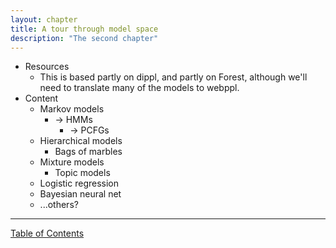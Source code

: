 ```yaml
---
layout: chapter
title: A tour through model space
description: "The second chapter"
---
```


- Resources
  - This is based partly on dippl, and partly on Forest, although we'll need to translate many of the models to webppl.
- Content
  - Markov models
    - -> HMMs
      - -> PCFGs
  - Hierarchical models
    - Bags of marbles
  - Mixture models
    - Topic models
  - Logistic regression
  - Bayesian neural net
  - ...others?

--------------

[Table of Contents](/)
